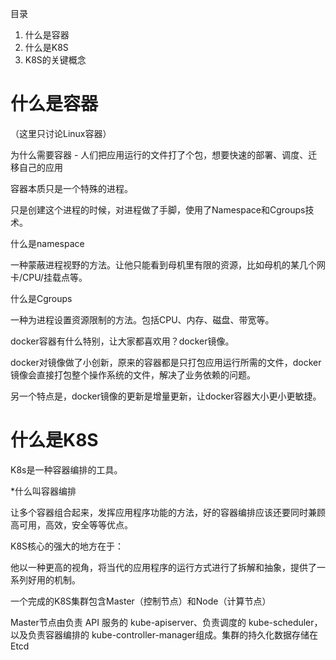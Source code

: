 目录
1. 什么是容器
1. 什么是K8S
1. K8S的关键概念



# 什么是容器
（这里只讨论Linux容器）

为什么需要容器 - 人们把应用运行的文件打了个包，想要快速的部署、调度、迁移自己的应用

容器本质只是一个特殊的进程。

只是创建这个进程的时候，对进程做了手脚，使用了Namespace和Cgroups技术。

什么是namespace

一种蒙蔽进程视野的方法。让他只能看到母机里有限的资源，比如母机的某几个网卡/CPU/挂载点等。

什么是Cgroups

一种为进程设置资源限制的方法。包括CPU、内存、磁盘、带宽等。


docker容器有什么特别，让大家都喜欢用？docker镜像。

docker对镜像做了小创新，原来的容器都是只打包应用运行所需的文件，docker镜像会直接打包整个操作系统的文件，解决了业务依赖的问题。

另一个特点是，docker镜像的更新是增量更新，让docker容器大小更小更敏捷。


# 什么是K8S

K8s是一种容器编排的工具。


*什么叫容器编排

让多个容器组合起来，发挥应用程序功能的方法，好的容器编排应该还要同时兼顾高可用，高效，安全等等优点。

K8S核心的强大的地方在于：

他以一种更高的视角，将当代的应用程序的运行方式进行了拆解和抽象，提供了一系列好用的机制。

一个完成的K8S集群包含Master（控制节点）和Node（计算节点）

Master节点由负责 API 服务的 kube-apiserver、负责调度的 kube-scheduler，以及负责容器编排的 kube-controller-manager组成。集群的持久化数据存储在Etcd





